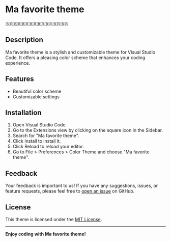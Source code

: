 # Ma favorite theme

🇧🇷🇧🇷🇧🇷🇧🇷🇧🇷🇧🇷🇧🇷🇧🇷<code><CRIADA PARA COM MUITO CARINHO /></code>

## Description

Ma favorite theme is a stylish and customizable theme for Visual Studio Code. It offers a pleasing color scheme that enhances your coding experience.

## Features

- Beautiful color scheme
- Customizable settings

## Installation

1. Open Visual Studio Code
2. Go to the Extensions view by clicking on the square icon in the Sidebar.
3. Search for "Ma favorite theme".
4. Click Install to install it.
5. Click Reload to reload your editor.
6. Go to File > Preferences > Color Theme and choose "Ma favorite theme".

## Feedback

Your feedback is important to us! If you have any suggestions, issues, or feature requests, please feel free to [open an issue](https://github.com/seu-usuario/seu-repositorio/issues) on GitHub.

## License

This theme is licensed under the [MIT License](LICENSE.md).

---

**Enjoy coding with Ma favorite theme!**
